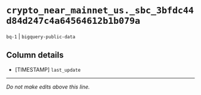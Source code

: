 # `crypto_near_mainnet_us._sbc_3bfdc44d84d247c4a64564612b1b079a`
`bq-1` | `bigquery-public-data`

## Column details
* [TIMESTAMP] `last_update`

-------------------------------------------------------------------------------
*Do not make edits above this line.*
